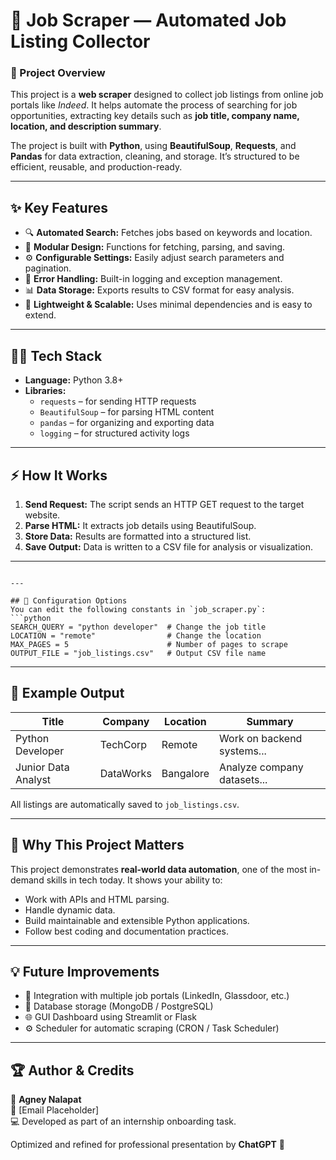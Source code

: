 # 🧠 Job Scraper — Automated Job Listing Collector

### 🚀 Project Overview
This project is a **web scraper** designed to collect job listings from online job portals like *Indeed*. It helps automate the process of searching for job opportunities, extracting key details such as **job title, company name, location, and description summary**.

The project is built with **Python**, using **BeautifulSoup**, **Requests**, and **Pandas** for data extraction, cleaning, and storage. It’s structured to be efficient, reusable, and production-ready.

---

## ✨ Key Features
- 🔍 **Automated Search:** Fetches jobs based on keywords and location.
- 🧩 **Modular Design:** Functions for fetching, parsing, and saving.
- ⚙️ **Configurable Settings:** Easily adjust search parameters and pagination.
- 🧠 **Error Handling:** Built-in logging and exception management.
- 📊 **Data Storage:** Exports results to CSV format for easy analysis.
- 🧰 **Lightweight & Scalable:** Uses minimal dependencies and is easy to extend.

---

## 🧑‍💻 Tech Stack
- **Language:** Python 3.8+
- **Libraries:**
  - `requests` – for sending HTTP requests
  - `BeautifulSoup` – for parsing HTML content
  - `pandas` – for organizing and exporting data
  - `logging` – for structured activity logs

---

## ⚡ How It Works
1. **Send Request:** The script sends an HTTP GET request to the target website.
2. **Parse HTML:** It extracts job details using BeautifulSoup.
3. **Store Data:** Results are formatted into a structured list.
4. **Save Output:** Data is written to a CSV file for analysis or visualization.

---

```

---

## 🔧 Configuration Options
You can edit the following constants in `job_scraper.py`:
```python
SEARCH_QUERY = "python developer"  # Change the job title
LOCATION = "remote"                # Change the location
MAX_PAGES = 5                      # Number of pages to scrape
OUTPUT_FILE = "job_listings.csv"   # Output CSV file name
```

---

## 🧩 Example Output
| Title | Company | Location | Summary |
|--------|----------|-----------|-----------|
| Python Developer | TechCorp | Remote | Work on backend systems... |
| Junior Data Analyst | DataWorks | Bangalore | Analyze company datasets... |

All listings are automatically saved to `job_listings.csv`.

---

## 🧠 Why This Project Matters
This project demonstrates **real-world data automation**, one of the most in-demand skills in tech today. It shows your ability to:
- Work with APIs and HTML parsing.
- Handle dynamic data.
- Build maintainable and extensible Python applications.
- Follow best coding and documentation practices.

---

## 💡 Future Improvements
- 🔄 Integration with multiple job portals (LinkedIn, Glassdoor, etc.)
- 💾 Database storage (MongoDB / PostgreSQL)
- 🌐 GUI Dashboard using Streamlit or Flask
- ⚙️ Scheduler for automatic scraping (CRON / Task Scheduler)

---

## 🏆 Author & Credits
👤 **Agney Nalapat**  
📧 [Email Placeholder]  
💻 Developed as part of an internship onboarding task.

Optimized and refined for professional presentation by **ChatGPT** 🤝
